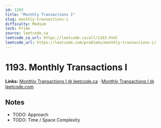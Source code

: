 ```yaml
--- 
id: 1193
title: "Monthly Transactions I"
slug: monthly-transactions-i
difficulty: Medium
lock: Prime
source: leetcode.ca
leetcode_ca_url: https://leetcode.ca/all/1193.html
leetcode_url: https://leetcode.com/problems/monthly-transactions-i/
---
```


# 1193. Monthly Transactions I

**Links:** [Monthly Transactions I @ leetcode.ca](https://leetcode.ca/all/1193.html) · [Monthly Transactions I @ leetcode.com](https://leetcode.com/problems/monthly-transactions-i/)

## Notes
- TODO: Approach
- TODO: Time / Space Complexity
